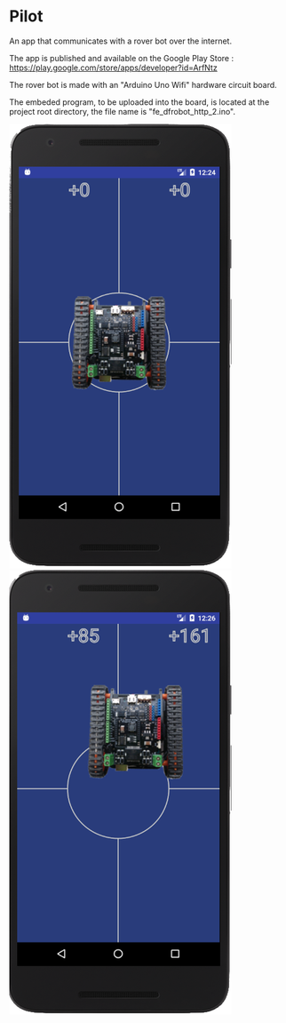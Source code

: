 # Pilot

An app that communicates with a rover bot over the internet.

The app is published and available on the Google Play Store : https://play.google.com/store/apps/developer?id=ArfNtz

The rover bot is made with an "Arduino Uno Wifi" hardware circuit board.

The embeded program, to be uploaded into the board, is located at the project root directory, the file name is "fe_dfrobot_http_2.ino".

![Pilot Screenshot](https://github.com/ArfNtz/Pilot/blob/master/store/capture1.png)![Pilot Screenshot](https://github.com/ArfNtz/Pilot/blob/master/store/capture2.png)

